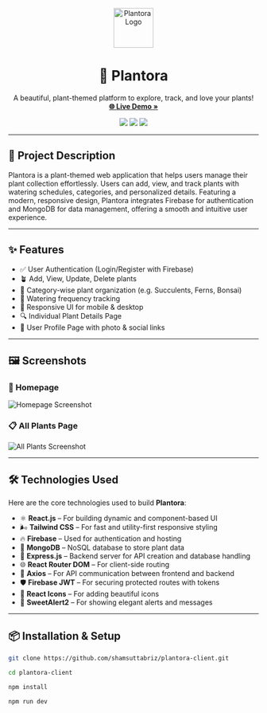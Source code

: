 <p align="center">
  <img src="https://img.icons8.com/emoji/96/seedling.png" width="80" alt="Plantora Logo" />
</p>

<h1 align="center">🌿 Plantora</h1>

<p align="center">
  A beautiful, plant-themed platform to explore, track, and love your plants!  
  <br />
  <a href="https://plantora-tracking-app.web.app" target="_blank"><strong>🌐 Live Demo »</strong></a>
</p>

<p align="center">
  <img src="https://img.shields.io/badge/Status-Development-green?style=for-the-badge" />
  <img src="https://img.shields.io/badge/License-MIT-blue?style=for-the-badge" />
  <img src="https://img.shields.io/badge/Frontend-ReactJS-61DAFB?logo=react&style=for-the-badge" />
</p>

---

## 📝 Project Description

Plantora is a plant-themed web application that helps users manage their plant collection effortlessly. Users can add, view, and track plants with watering schedules, categories, and personalized details. Featuring a modern, responsive design, Plantora integrates Firebase for authentication and MongoDB for data management, offering a smooth and intuitive user experience.

---

## ✨ Features

- ✅ User Authentication (Login/Register with Firebase)
- 🪴 Add, View, Update, Delete plants
- 📂 Category-wise plant organization (e.g. Succulents, Ferns, Bonsai)
- 🌊 Watering frequency tracking
- 📱 Responsive UI for mobile & desktop
- 🔍 Individual Plant Details Page
- 👤 User Profile Page with photo & social links

---

## 🖼️ Screenshots

### 🌿 Homepage

![Homepage Screenshot](https://i.ibb.co/WWRD9QDD/home.png)

### 📋 All Plants Page

![All Plants Screenshot](https://i.ibb.co/ZRQY2qpT/allplants.png)

---

## 🛠️ Technologies Used

Here are the core technologies used to build **Plantora**:

- ⚛️ **React.js** – For building dynamic and component-based UI
- 🌬️ **Tailwind CSS** – For fast and utility-first responsive styling
- 🔥 **Firebase** – Used for authentication and hosting
- 🍃 **MongoDB** – NoSQL database to store plant data
- 🚀 **Express.js** – Backend server for API creation and database handling
- 🌐 **React Router DOM** – For client-side routing
- 🧩 **Axios** – For API communication between frontend and backend
- 🛡️ **Firebase JWT** – For securing protected routes with tokens
- 🎨 **React Icons** – For adding beautiful icons
- 🧪 **SweetAlert2** – For showing elegant alerts and messages

---

## 📦 Installation & Setup

```bash
git clone https://github.com/shamsuttabriz/plantora-client.git
```

```bash
cd plantora-client
```

```bash
npm install
```

```bash
npm run dev
```
